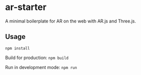 # ar-starter

A minimal boilerplate for AR on the web with AR.js and Three.js.

## Usage

`npm install`

Build for production:
`npm build`

Run in development mode:
`npm run`
